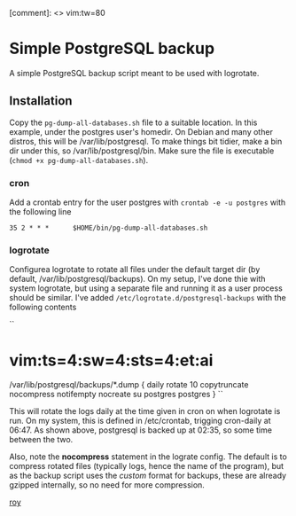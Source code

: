 [comment]: <> vim:tw=80
# Simple PostgreSQL backup

A simple PostgreSQL backup script meant to be used with logrotate.

## Installation

Copy the `pg-dump-all-databases.sh` file to a suitable location. In this
example, under the postgres user's homedir. On Debian and many other distros,
this will be /var/lib/postgresql. To make things bit tidier, make a bin dir
under this, so /var/lib/postgresql/bin. Make sure the file is executable (`chmod
+x pg-dump-all-databases.sh`).

### cron

Add a crontab entry for the user postgres with `crontab -e -u postgres` with the
following line

`35 2 * * *      $HOME/bin/pg-dump-all-databases.sh`

### logrotate

Configurea logrotate to rotate all files under the default target dir (by
default, /var/lib/postgresql/backups). On my setup, I've done thie with system
logrotate, but using a separate file and running it as a user process should be
similar. I've added `/etc/logrotate.d/postgresql-backups` with the following
contents

``
# vim:ts=4:sw=4:sts=4:et:ai
/var/lib/postgresql/backups/*.dump {
    daily
    rotate 10
    copytruncate
    nocompress
    notifempty
    nocreate
    su postgres postgres
}
``

This will rotate the logs daily at the time given in cron on when logrotate is
run. On my system, this is defined in /etc/crontab, trigging cron-daily at
06:47. As shown above, postgresql is backed up at 02:35, so some time between
the two.

Also, note the **nocompress** statement in the lograte config. The default is to
compress rotated files (typically logs, hence the name of the program), but as
the backup script uses the *custom* format for backups, these are already
gzipped internally, so no need for more compression.

[roy](mailto:roy@karlsbakk.net)
